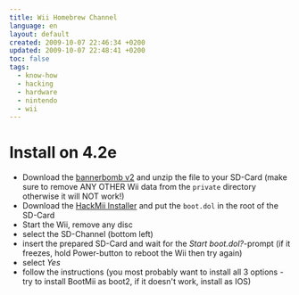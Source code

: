 ```yaml
---
title: Wii Homebrew Channel
language: en
layout: default
created: 2009-10-07 22:46:34 +0200
updated: 2009-10-07 22:48:41 +0200
toc: false
tags:
  - know-how
  - hacking
  - hardware
  - nintendo
  - wii
---
```

Install on 4.2e
===============

* Download the [bannerbomb v2](http://bannerbomb.qoid.us/index.new.php) and unzip the file to your SD-Card (make sure
  to remove ANY OTHER Wii data from the `private` directory otherwise it will NOT work!)
* Download the [HackMii Installer](http://bootmii.org/download/) and put the `boot.dol` in the root of the SD-Card
* Start the Wii, remove any disc
* select the SD-Channel (bottom left)
* insert the prepared SD-Card and wait for the *Start boot.dol?*-prompt (if it freezes, hold Power-button to reboot the
  Wii then try again)
* select *Yes*
* follow the instructions (you most probably want to install all 3 options - try to install BootMii as boot2, if it
  doesn't work, install as IOS)
